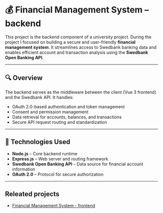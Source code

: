 # 💰 Financial Management System – backend

This project is the backend component of a university project. During the project I focused on building a secure and user-friendly **financial management system**. It streamlines access to Swedbank banking data and enables efficient account and transaction analysis using the **Swedbank Open Banking API**.

---

## 🔍 Overview

The backend serves as the middleware between the client (Vue 3 frontend) and the Swedbank API. It handles:

- OAuth 2.0-based authentication and token management
- Consent and permission management
- Data retrieval for accounts, balances, and transactions
- Secure API request routing and standardization

---

## 🧠 Technologies Used

- **Node.js** – Core backend runtime
- **Express.js** – Web server and routing framework
- **Swedbank Open Banking API** – Data source for financial account information
- **OAuth 2.0** – Protocol for secure authorization

---
 
 ## Releated projects
- [Financial Management System - frontend](https://github.com/kruminskr/dummy-app)

